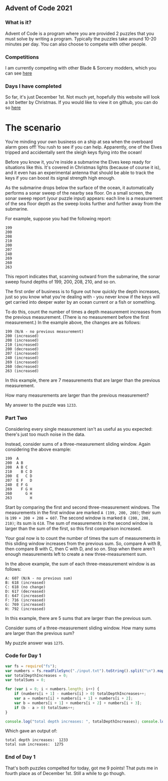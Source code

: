 ## Advent of Code 2021

### What is it?
Advent of Code is a program where you are provided 2 puzzles that you must solve by writing a program. Typically the puzzles take around 10-20 minutes per day. You can also choose to compete with other people.

### Competitions
I am currently competing with other Blade & Sorcery modders, which you can see [here](https://adventofcode.com/2021/leaderboard/private/view/1610467)

### Days I have completed
So far, it's just December 1st. Not much yet, hopefully this website will look a lot better by Christmas. If you would like to view it on github, you can do so [here](https://github.com/Zephlyn/advent-of-code-2021/tree/main/Day%201)

# The scenario
You're minding your own business on a ship at sea when the overboard alarm goes off! You rush to see if you can help. Apparently, one of the Elves tripped and accidentally sent the sleigh keys flying into the ocean!

Before you know it, you're inside a submarine the Elves keep ready for situations like this. It's covered in Christmas lights (because of course it is), and it even has an experimental antenna that should be able to track the keys if you can boost its signal strength high enough.

As the submarine drops below the surface of the ocean, it automatically performs a sonar sweep of the nearby sea floor. On a small screen, the sonar sweep report (your puzzle input) appears: each line is a measurement of the sea floor depth as the sweep looks further and further away from the submarine.

For example, suppose you had the following report:
```
199
200
208
210
200
207
240
269
260
263
```
This report indicates that, scanning outward from the submarine, the sonar sweep found depths of 199, 200, 208, 210, and so on.

The first order of business is to figure out how quickly the depth increases, just so you know what you're dealing with - you never know if the keys will get carried into deeper water by an ocean current or a fish or something.

To do this, count the number of times a depth measurement increases from the previous measurement. (There is no measurement before the first measurement.) In the example above, the changes are as follows:
```
199 (N/A - no previous measurement)
200 (increased)
208 (increased)
210 (increased)
200 (decreased)
207 (increased)
240 (increased)
269 (increased)
260 (decreased)
263 (increased)
```
In this example, there are 7 measurements that are larger than the previous measurement.

How many measurements are larger than the previous measurement?

My answer to the puzzle was `1233`.
### Part Two

Considering every single measurement isn't as useful as you expected: there's just too much noise in the data.

Instead, consider sums of a three-measurement sliding window. Again considering the above example:
```
199  A      
200  A B    
208  A B C  
210    B C D
200  E   C D
207  E F   D
240  E F G  
269    F G H
260      G H
263        H
```
Start by comparing the first and second three-measurement windows. The measurements in the first window are marked `A (199, 200, 208)`; their sum is `199 + 200 + 208 = 607`. The second window is marked `B (200, 208, 210)`; its sum is `618`. The sum of measurements in the second window is larger than the sum of the first, so this first comparison increased.

Your goal now is to count the number of times the sum of measurements in this sliding window increases from the previous sum. So, compare A with B, then compare B with C, then C with D, and so on. Stop when there aren't enough measurements left to create a new three-measurement sum.

In the above example, the sum of each three-measurement window is as follows:
```
A: 607 (N/A - no previous sum)
B: 618 (increased)
C: 618 (no change)
D: 617 (decreased)
E: 647 (increased)
F: 716 (increased)
G: 769 (increased)
H: 792 (increased)
```
In this example, there are 5 sums that are larger than the previous sum.

Consider sums of a three-measurement sliding window. How many sums are larger than the previous sum?

My puzzle answer was `1275`.

### Code for Day 1
```js
var fs = require("fs");
var numbers = fs.readFileSync("./input.txt").toString().split("\n").map((x) => parseInt(x));
var totalDepthIncreases = 0;
var totalSums = 0;

for (var i = 0; i < numbers.length; i++) {
    if (numbers[i + 1] - numbers[i] > 0) totalDepthIncreases++;
    var a = numbers[i] + numbers[i + 1] + numbers[i + 2];
    var b = numbers[i + 1] + numbers[i + 2] + numbers[i + 3];
    if (b - a > 0) totalSums++;
}

console.log("total depth increases: ", totalDepthIncreases); console.log("total sum increases: ", totalSums);
```

Which gave an output of:
```
total depth increases:  1233
total sum increases:  1275
```
### End of Day 1
That's both puzzles compelted for today, got me 9 points! That puts me in fourth place as of December 1st. Still a while to go though.

